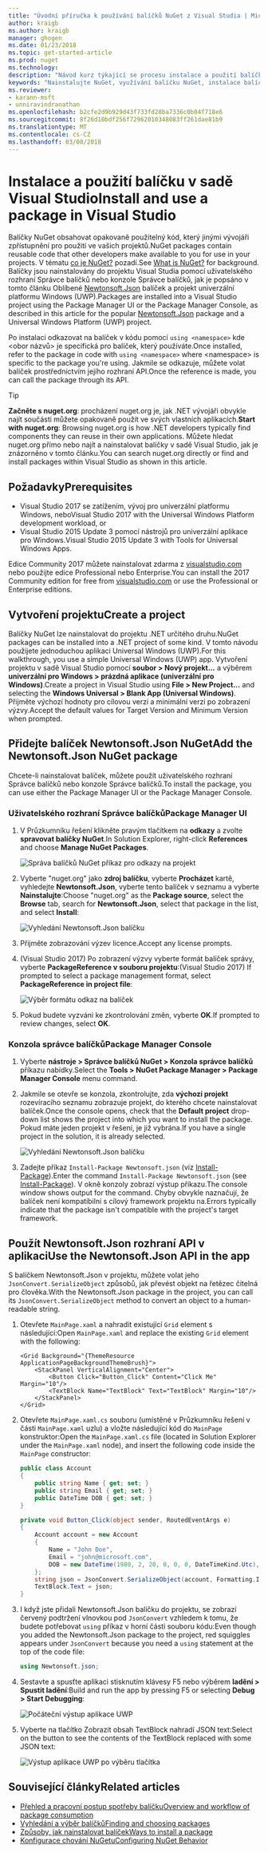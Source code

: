 ```yaml
---
title: "Úvodní příručka k používání balíčků NuGet z Visual Studia | Microsoft Docs"
author: kraigb
ms.author: kraigb
manager: ghogen
ms.date: 01/23/2018
ms.topic: get-started-article
ms.prod: nuget
ms.technology: 
description: "Návod kurz týkající se procesu instalace a použití balíčku NuGet v sadě Visual Studio projektu."
keywords: "Nainstalujte NuGet, využívání balíčku NuGet, instalace balíčků NuGet, odkazů na balíček NuGet, pomocí balíčků NuGet"
ms.reviewer:
- karann-msft
- unniravindranathan
ms.openlocfilehash: b2cfe2d9b929d43f733fd28ba7336c0b04f718e6
ms.sourcegitcommit: 8f26d10bdf256f72962010348083ff261dae81b9
ms.translationtype: MT
ms.contentlocale: cs-CZ
ms.lasthandoff: 03/08/2018
---
```

# <a name="install-and-use-a-package-in-visual-studio"></a><span data-ttu-id="08e94-104">Instalace a použití balíčku v sadě Visual Studio</span><span class="sxs-lookup"><span data-stu-id="08e94-104">Install and use a package in Visual Studio</span></span>

<span data-ttu-id="08e94-105">Balíčky NuGet obsahovat opakovaně použitelný kód, který jinými vývojáři zpřístupnění pro použití ve vašich projektů.</span><span class="sxs-lookup"><span data-stu-id="08e94-105">NuGet packages contain reusable code that other developers make available to you for use in your projects.</span></span> <span data-ttu-id="08e94-106">V tématu [co je NuGet?](../What-is-NuGet.md) pozadí.</span><span class="sxs-lookup"><span data-stu-id="08e94-106">See [What is NuGet?](../What-is-NuGet.md) for background.</span></span> <span data-ttu-id="08e94-107">Balíčky jsou nainstalovány do projektu Visual Studia pomocí uživatelského rozhraní Správce balíčků nebo konzole Správce balíčků, jak je popsáno v tomto článku Oblíbené [Newtonsoft.Json](https://www.nuget.org/packages/Newtonsoft.Json/) balíček a projekt univerzální platformu Windows (UWP).</span><span class="sxs-lookup"><span data-stu-id="08e94-107">Packages are installed into a Visual Studio project using the Package Manager UI or the Package Manager Console, as described in this article for the popular [Newtonsoft.Json](https://www.nuget.org/packages/Newtonsoft.Json/) package and a Universal Windows Platform (UWP) project.</span></span>

<span data-ttu-id="08e94-108">Po instalaci odkazovat na balíček v kódu pomocí `using <namespace>` kde \<obor názvů\> je specifická pro balíček, který používáte.</span><span class="sxs-lookup"><span data-stu-id="08e94-108">Once installed, refer to the package in code with `using <namespace>` where \<namespace\> is specific to the package you're using.</span></span> <span data-ttu-id="08e94-109">Jakmile se odkazuje, můžete volat balíček prostřednictvím jejího rozhraní API.</span><span class="sxs-lookup"><span data-stu-id="08e94-109">Once the reference is made, you can call the package through its API.</span></span>

> [!Tip]
> <span data-ttu-id="08e94-110">**Začněte s nuget.org**: procházení nuget.org je, jak .NET vývojáři obvykle najít součásti můžete opakovaně použít ve svých vlastních aplikacích.</span><span class="sxs-lookup"><span data-stu-id="08e94-110">**Start with nuget.org**: Browsing nuget.org is how .NET developers typically find components they can reuse in their own applications.</span></span> <span data-ttu-id="08e94-111">Můžete hledat nuget.org přímo nebo najít a nainstalovat balíčky v sadě Visual Studio, jak je znázorněno v tomto článku.</span><span class="sxs-lookup"><span data-stu-id="08e94-111">You can search nuget.org directly or find and install packages within Visual Studio as shown in this article.</span></span>

## <a name="prerequisites"></a><span data-ttu-id="08e94-112">Požadavky</span><span class="sxs-lookup"><span data-stu-id="08e94-112">Prerequisites</span></span>

- <span data-ttu-id="08e94-113">Visual Studio 2017 se zatížením, vývoj pro univerzální platformu Windows, nebo</span><span class="sxs-lookup"><span data-stu-id="08e94-113">Visual Studio 2017 with the Universal Windows Platform development workload, or</span></span>
- <span data-ttu-id="08e94-114">Visual Studio 2015 Update 3 pomocí nástrojů pro univerzální aplikace pro Windows.</span><span class="sxs-lookup"><span data-stu-id="08e94-114">Visual Studio 2015 Update 3 with Tools for Universal Windows Apps.</span></span>

<span data-ttu-id="08e94-115">Edice Community 2017 můžete nainstalovat zdarma z [visualstudio.com](https://www.visualstudio.com/) nebo použijte edice Professional nebo Enterprise.</span><span class="sxs-lookup"><span data-stu-id="08e94-115">You can install the 2017 Community edition for free from [visualstudio.com](https://www.visualstudio.com/) or use the Professional or Enterprise editions.</span></span>

## <a name="create-a-project"></a><span data-ttu-id="08e94-116">Vytvoření projektu</span><span class="sxs-lookup"><span data-stu-id="08e94-116">Create a project</span></span>

<span data-ttu-id="08e94-117">Balíčky NuGet lze nainstalovat do projektu .NET určitého druhu.</span><span class="sxs-lookup"><span data-stu-id="08e94-117">NuGet packages can be installed into a .NET project of some kind.</span></span> <span data-ttu-id="08e94-118">V tomto návodu použijete jednoduchou aplikaci Universal Windows (UWP).</span><span class="sxs-lookup"><span data-stu-id="08e94-118">For this walkthrough, you use a simple Universal Windows (UWP) app.</span></span> <span data-ttu-id="08e94-119">Vytvoření projektu v sadě Visual Studio pomocí **soubor > Nový projekt...**  a výběrem **univerzální pro Windows > prázdná aplikace (univerzální pro Windows)**.</span><span class="sxs-lookup"><span data-stu-id="08e94-119">Create a project in Visual Studio using **File > New Project...** and selecting the **Windows Universal > Blank App (Universal Windows)**.</span></span> <span data-ttu-id="08e94-120">Přijměte výchozí hodnoty pro cílovou verzi a minimální verzi po zobrazení výzvy.</span><span class="sxs-lookup"><span data-stu-id="08e94-120">Accept the default values for Target Version and Minimum Version when prompted.</span></span>

## <a name="add-the-newtonsoftjson-nuget-package"></a><span data-ttu-id="08e94-121">Přidejte balíček Newtonsoft.Json NuGet</span><span class="sxs-lookup"><span data-stu-id="08e94-121">Add the Newtonsoft.Json NuGet package</span></span>

<span data-ttu-id="08e94-122">Chcete-li nainstalovat balíček, můžete použít uživatelského rozhraní Správce balíčků nebo konzole Správce balíčků.</span><span class="sxs-lookup"><span data-stu-id="08e94-122">To install the package, you can use either the Package Manager UI or the Package Manager Console.</span></span>

### <a name="package-manager-ui"></a><span data-ttu-id="08e94-123">Uživatelského rozhraní Správce balíčků</span><span class="sxs-lookup"><span data-stu-id="08e94-123">Package Manager UI</span></span>

1. <span data-ttu-id="08e94-124">V Průzkumníku řešení klikněte pravým tlačítkem na **odkazy** a zvolte **spravovat balíčky NuGet**.</span><span class="sxs-lookup"><span data-stu-id="08e94-124">In Solution Explorer, right-click **References** and choose **Manage NuGet Packages**.</span></span>

    ![Správa balíčků NuGet příkaz pro odkazy na projekt](media/QS_Use-02-ManageNuGetPackages.png)

1. <span data-ttu-id="08e94-126">Vyberte "nuget.org" jako **zdroj balíčku**, vyberte **Procházet** kartě, vyhledejte **Newtonsoft.Json**, vyberte tento balíček v seznamu a vyberte  **Nainstalujte**:</span><span class="sxs-lookup"><span data-stu-id="08e94-126">Choose "nuget.org" as the **Package source**, select the **Browse** tab, search for **Newtonsoft.Json**, select that package in the list, and select **Install**:</span></span>

    ![Vyhledání Newtonsoft.Json balíčku](media/QS_Use-03-NewtonsoftJson.png)

1. <span data-ttu-id="08e94-128">Přijměte zobrazování výzev licence.</span><span class="sxs-lookup"><span data-stu-id="08e94-128">Accept any license prompts.</span></span>

1. <span data-ttu-id="08e94-129">(Visual Studio 2017) Po zobrazení výzvy vyberte formát balíček správy, vyberte **PackageReference v souboru projektu**:</span><span class="sxs-lookup"><span data-stu-id="08e94-129">(Visual Studio 2017) If prompted to select a package management format, select **PackageReference in project file**:</span></span>

    ![Výběr formátu odkaz na balíček](media/QS_Use-03b-SelectFormat.png)

1. <span data-ttu-id="08e94-131">Pokud budete vyzváni ke zkontrolování změn, vyberte **OK**.</span><span class="sxs-lookup"><span data-stu-id="08e94-131">If prompted to review changes, select **OK**.</span></span>

### <a name="package-manager-console"></a><span data-ttu-id="08e94-132">Konzola správce balíčků</span><span class="sxs-lookup"><span data-stu-id="08e94-132">Package Manager Console</span></span>

1. <span data-ttu-id="08e94-133">Vyberte **nástroje > Správce balíčků NuGet > Konzola správce balíčků** příkazu nabídky.</span><span class="sxs-lookup"><span data-stu-id="08e94-133">Select the **Tools > NuGet Package Manager > Package Manager Console** menu command.</span></span>

1. <span data-ttu-id="08e94-134">Jakmile se otevře se konzola, zkontrolujte, zda **výchozí projekt** rozevíracího seznamu zobrazuje projekt, do kterého chcete nainstalovat balíček.</span><span class="sxs-lookup"><span data-stu-id="08e94-134">Once the console opens, check that the **Default project** drop-down list shows the project into which you want to install the package.</span></span> <span data-ttu-id="08e94-135">Pokud máte jeden projekt v řešení, je již vybrána.</span><span class="sxs-lookup"><span data-stu-id="08e94-135">If you have a single project in the solution, it is already selected.</span></span>

    ![Vyhledání Newtonsoft.Json balíčku](media/QS_Use-08-Console1.png)

1. <span data-ttu-id="08e94-137">Zadejte příkaz `Install-Package Newtonsoft.json` (viz [Install-Package](../tools/ps-ref-install-package.md)).</span><span class="sxs-lookup"><span data-stu-id="08e94-137">Enter the command `Install-Package Newtonsoft.json` (see [Install-Package](../tools/ps-ref-install-package.md)).</span></span> <span data-ttu-id="08e94-138">V okně konzoly zobrazí výstup příkazu.</span><span class="sxs-lookup"><span data-stu-id="08e94-138">The console window shows output for the command.</span></span> <span data-ttu-id="08e94-139">Chyby obvykle naznačují, že balíček není kompatibilní s cílový framework projektu na.</span><span class="sxs-lookup"><span data-stu-id="08e94-139">Errors typically indicate that the package isn't compatible with the project's target framework.</span></span>

## <a name="use-the-newtonsoftjson-api-in-the-app"></a><span data-ttu-id="08e94-140">Použít Newtonsoft.Json rozhraní API v aplikaci</span><span class="sxs-lookup"><span data-stu-id="08e94-140">Use the Newtonsoft.Json API in the app</span></span>

<span data-ttu-id="08e94-141">S balíčkem Newtonsoft.Json v projektu, můžete volat jeho `JsonConvert.SerializeObject` způsobů, jak převést objekt na řetězec čitelná pro člověka.</span><span class="sxs-lookup"><span data-stu-id="08e94-141">With the Newtonsoft.Json package in the project, you can call its `JsonConvert.SerializeObject` method to convert an object to a human-readable string.</span></span>

1. <span data-ttu-id="08e94-142">Otevřete `MainPage.xaml` a nahradit existující `Grid` element s následující:</span><span class="sxs-lookup"><span data-stu-id="08e94-142">Open `MainPage.xaml` and replace the existing `Grid` element with the following:</span></span>

    ```xaml
    <Grid Background="{ThemeResource ApplicationPageBackgroundThemeBrush}">
        <StackPanel VerticalAlignment="Center">
            <Button Click="Button_Click" Content="Click Me" Margin="10"/>
            <TextBlock Name="TextBlock" Text="TextBlock" Margin="10"/>
        </StackPanel>
    </Grid>
    ```

1. <span data-ttu-id="08e94-143">Otevřete `MainPage.xaml.cs` souboru (umístěné v Průzkumníku řešení v části `MainPage.xaml` uzlu) a vložte následující kód do `MainPage` konstruktor:</span><span class="sxs-lookup"><span data-stu-id="08e94-143">Open the `MainPage.xaml.cs` file (located in Solution Explorer under the `MainPage.xaml` node), and insert the following code inside the `MainPage` constructor:</span></span>

    ```cs
    public class Account
    {
        public string Name { get; set; }
        public string Email { get; set; }
        public DateTime DOB { get; set; }
    }

    private void Button_Click(object sender, RoutedEventArgs e)
    {
        Account account = new Account
        {
            Name = "John Doe",
            Email = "john@microsoft.com",
            DOB = new DateTime(1980, 2, 20, 0, 0, 0, DateTimeKind.Utc),
        };
        string json = JsonConvert.SerializeObject(account, Formatting.Indented);
        TextBlock.Text = json;
    }
    ```

1. <span data-ttu-id="08e94-144">I když jste přidali Newtonsoft.Json balíčku do projektu, se zobrazí červený podtržení vlnovkou pod `JsonConvert` vzhledem k tomu, že budete potřebovat `using` příkaz v horní části souboru kódu:</span><span class="sxs-lookup"><span data-stu-id="08e94-144">Even though you added the Newtonsoft.Json package to the project, red squiggles appears under `JsonConvert` because you need a `using` statement at the top of the code file:</span></span>

    ```cs
    using Newtonsoft.json;
    ```

1. <span data-ttu-id="08e94-145">Sestavte a spusťte aplikaci stisknutím klávesy F5 nebo výběrem **ladění > Spustit ladění**:</span><span class="sxs-lookup"><span data-stu-id="08e94-145">Build and run the app by pressing F5 or selecting **Debug > Start Debugging**:</span></span>

    ![Počáteční výstup aplikace UWP](media/QS_Use-06-AppStart.png)

1. <span data-ttu-id="08e94-147">Vyberte na tlačítko Zobrazit obsah TextBlock nahradí JSON text:</span><span class="sxs-lookup"><span data-stu-id="08e94-147">Select on the button to see the contents of the TextBlock replaced with some JSON text:</span></span>

    ![Výstup aplikace UWP po výběru tlačítka](media/QS_Use-07-AppEnd.png)

## <a name="related-articles"></a><span data-ttu-id="08e94-149">Související články</span><span class="sxs-lookup"><span data-stu-id="08e94-149">Related articles</span></span>

- [<span data-ttu-id="08e94-150">Přehled a pracovní postup spotřeby balíčku</span><span class="sxs-lookup"><span data-stu-id="08e94-150">Overview and workflow of package consumption</span></span>](../consume-packages/overview-and-workflow.md)
- [<span data-ttu-id="08e94-151">Vyhledání a výběr balíčků</span><span class="sxs-lookup"><span data-stu-id="08e94-151">Finding and choosing packages</span></span>](../consume-packages/finding-and-choosing-packages.md)
- [<span data-ttu-id="08e94-152">Způsoby, jak nainstalovat balíček</span><span class="sxs-lookup"><span data-stu-id="08e94-152">Ways to install a package</span></span>](../consume-packages/ways-to-install-a-package.md)
- [<span data-ttu-id="08e94-153">Konfigurace chování NuGetu</span><span class="sxs-lookup"><span data-stu-id="08e94-153">Configuring NuGet Behavior</span></span>](../consume-packages/configuring-nuget-behavior.md)
